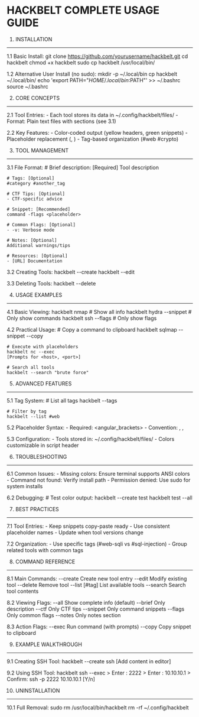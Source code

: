 HACKBELT COMPLETE USAGE GUIDE
============================

1. INSTALLATION
---------------
1.1 Basic Install:
    git clone https://github.com/yourusername/hackbelt.git
    cd hackbelt
    chmod +x hackbelt
    sudo cp hackbelt /usr/local/bin/

1.2 Alternative User Install (no sudo):
    mkdir -p ~/.local/bin
    cp hackbelt ~/.local/bin/
    echo 'export PATH="$HOME/.local/bin:$PATH"' >> ~/.bashrc
    source ~/.bashrc

2. CORE CONCEPTS
----------------
2.1 Tool Entries:
    - Each tool stores its data in ~/.config/hackbelt/files/
    - Format: Plain text files with sections (see 3.1)

2.2 Key Features:
    - Color-coded output (yellow headers, green snippets)
    - Placeholder replacement (<target>, <port>)
    - Tag-based organization (#web #crypto)

3. TOOL MANAGEMENT
------------------
3.1 File Format:
    # Brief description: [Required]
    Tool description
    
    # Tags: [Optional]
    #category #another_tag
    
    # CTF Tips: [Optional]
    - CTF-specific advice
    
    # Snippet: [Recommended]
    command -flags <placeholder>
    
    # Common Flags: [Optional]
    - -v: Verbose mode
    
    # Notes: [Optional]
    Additional warnings/tips
    
    # Resources: [Optional]
    - [URL] Documentation

3.2 Creating Tools:
    hackbelt --create <toolname>
    hackbelt --edit <toolname>

3.3 Deleting Tools:
    hackbelt --delete <toolname>

4. USAGE EXAMPLES
-----------------
4.1 Basic Viewing:
    hackbelt nmap             # Show all info
    hackbelt hydra --snippet  # Only show commands
    hackbelt ssh --flags      # Only show flags

4.2 Practical Usage:
    # Copy a command to clipboard
    hackbelt sqlmap --snippet --copy
    
    # Execute with placeholders
    hackbelt nc --exec
    [Prompts for <host>, <port>]
    
    # Search all tools
    hackbelt --search "brute force"

5. ADVANCED FEATURES
--------------------
5.1 Tag System:
    # List all tags
    hackbelt --tags
    
    # Filter by tag
    hackbelt --list #web
    
5.2 Placeholder Syntax:
    - Required: <angular_brackets>
    - Convention: <ip>, <port>, <target>
    
5.3 Configuration:
    - Tools stored in: ~/.config/hackbelt/files/
    - Colors customizable in script header

6. TROUBLESHOOTING
------------------
6.1 Common Issues:
    - Missing colors: Ensure terminal supports ANSI colors
    - Command not found: Verify install path
    - Permission denied: Use sudo for system installs

6.2 Debugging:
    # Test color output:
    hackbelt --create test
    hackbelt test --all

7. BEST PRACTICES
-----------------
7.1 Tool Entries:
    - Keep snippets copy-paste ready
    - Use consistent placeholder names
    - Update when tool versions change

7.2 Organization:
    - Use specific tags (#web-sqli vs #sql-injection)
    - Group related tools with common tags

8. COMMAND REFERENCE
--------------------
8.1 Main Commands:
    --create <tool>    Create new tool entry
    --edit <tool>      Modify existing tool
    --delete <tool>    Remove tool
    --list [#tag]      List available tools
    --search <term>    Search tool contents

8.2 Viewing Flags:
    --all       Show complete info (default)
    --brief     Only description
    --ctf       Only CTF tips
    --snippet   Only command snippets
    --flags     Only common flags
    --notes     Only notes section

8.3 Action Flags:
    --exec      Run command (with prompts)
    --copy      Copy snippet to clipboard

9. EXAMPLE WALKTHROUGH
----------------------
9.1 Creating SSH Tool:
    hackbelt --create ssh
    [Add content in editor]
    
9.2 Using SSH Tool:
    hackbelt ssh --exec
    > Enter <port>: 2222
    > Enter <target>: 10.10.10.1
    > Confirm: ssh -p 2222 10.10.10.1 [Y/n]

10. UNINSTALLATION
------------------
10.1 Full Removal:
    sudo rm /usr/local/bin/hackbelt
    rm -rf ~/.config/hackbelt

